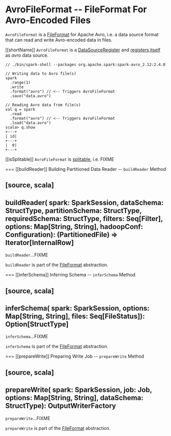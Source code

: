 # AvroFileFormat -- FileFormat For Avro-Encoded Files

`AvroFileFormat` is a [FileFormat](FileFormat.md) for Apache Avro, i.e. a data source format that can read and write Avro-encoded data in files.

[[shortName]]
`AvroFileFormat` is a [DataSourceRegister](DataSourceRegister.md) and [registers itself](DataSourceRegister.md#shortName) as *avro* data source.

```text
// ./bin/spark-shell --packages org.apache.spark:spark-avro_2.12:2.4.0

// Writing data to Avro file(s)
spark
  .range(1)
  .write
  .format("avro") // <-- Triggers AvroFileFormat
  .save("data.avro")

// Reading Avro data from file(s)
val q = spark
  .read
  .format("avro") // <-- Triggers AvroFileFormat
  .load("data.avro")
scala> q.show
+---+
| id|
+---+
|  0|
+---+
```

[[isSplitable]]
`AvroFileFormat` is [splitable](FileFormat.md#isSplitable), i.e. FIXME

=== [[buildReader]] Building Partitioned Data Reader -- `buildReader` Method

[source, scala]
----
buildReader(
  spark: SparkSession,
  dataSchema: StructType,
  partitionSchema: StructType,
  requiredSchema: StructType,
  filters: Seq[Filter],
  options: Map[String, String],
  hadoopConf: Configuration): (PartitionedFile) => Iterator[InternalRow]
----

`buildReader`...FIXME

`buildReader` is part of the [FileFormat](FileFormat.md#buildReader) abstraction.

=== [[inferSchema]] Inferring Schema -- `inferSchema` Method

[source, scala]
----
inferSchema(
  spark: SparkSession,
  options: Map[String, String],
  files: Seq[FileStatus]): Option[StructType]
----

`inferSchema`...FIXME

`inferSchema` is part of the [FileFormat](FileFormat.md#inferSchema) abstraction.

=== [[prepareWrite]] Preparing Write Job -- `prepareWrite` Method

[source, scala]
----
prepareWrite(
  spark: SparkSession,
  job: Job,
  options: Map[String, String],
  dataSchema: StructType): OutputWriterFactory
----

`prepareWrite`...FIXME

`prepareWrite` is part of the [FileFormat](FileFormat.md#prepareWrite) abstraction.

